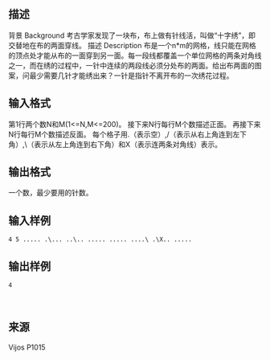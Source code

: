 ## 描述

背景 Background 考古学家发现了一块布，布上做有针线活，叫做“十字绣”，即交替地在布的两面穿线。 描述 Description 布是一个n*m的网格，线只能在网格的顶点处才能从布的一面穿到另一面。每一段线都覆盖一个单位网格的两条对角线之一，而在绣的过程中，一针中连续的两段线必须分处布的两面。给出布两面的图案，问最少需要几针才能绣出来？一针是指针不离开布的一次绣花过程。 

## 输入格式

第1行两个数N和M(1<=N,M<=200)。 接下来N行每行M个数描述正面。 再接下来N行每行M个数描述反面。 每个格子用.（表示空）,/（表示从右上角连到左下角）,\（表示从左上角连到右下角）和X（表示连两条对角线）表示。 

## 输出格式

一个数，最少要用的针数。 

## 输入样例

```plaintext
4 5 ..... .\... ..\.. ..... ..... ....\ .\X.. ..... 
```

## 输出样例

```plaintext
4 
```



 

## 来源

Vijos P1015

